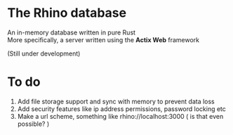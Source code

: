 # The Rhino database

An in-memory database written in pure Rust <br />
More specifically, a server written using the **Actix Web** framework

(Still under development)


# To do
<ol>
  <li /> Add file storage support and sync with memory to prevent data loss
  <li /> Add security features like ip address permissions, password locking etc
  <li /> Make a url scheme, something like rhino://localhost:3000 ( is that even possible? )
</ol>


